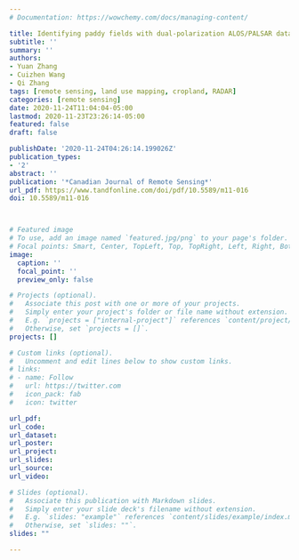 ```yaml
---
# Documentation: https://wowchemy.com/docs/managing-content/

title: Identifying paddy fields with dual-polarization ALOS/PALSAR data
subtitle: ''
summary: ''
authors: 
- Yuan Zhang
- Cuizhen Wang
- Qi Zhang
tags: [remote sensing, land use mapping, cropland, RADAR]
categories: [remote sensing]
date: 2020-11-24T11:04:04-05:00
lastmod: 2020-11-23T23:26:14-05:00
featured: false
draft: false

publishDate: '2020-11-24T04:26:14.199026Z'
publication_types:
- '2'
abstract: ''
publication: '*Canadian Journal of Remote Sensing*'
url_pdf: https://www.tandfonline.com/doi/pdf/10.5589/m11-016
doi: 10.5589/m11-016



# Featured image
# To use, add an image named `featured.jpg/png` to your page's folder.
# Focal points: Smart, Center, TopLeft, Top, TopRight, Left, Right, BottomLeft, Bottom, BottomRight.
image:
  caption: ''
  focal_point: ''
  preview_only: false

# Projects (optional).
#   Associate this post with one or more of your projects.
#   Simply enter your project's folder or file name without extension.
#   E.g. `projects = ["internal-project"]` references `content/project/deep-learning/index.md`.
#   Otherwise, set `projects = []`.
projects: []

# Custom links (optional).
#   Uncomment and edit lines below to show custom links.
# links:
# - name: Follow
#   url: https://twitter.com
#   icon_pack: fab
#   icon: twitter

url_pdf:
url_code:
url_dataset:
url_poster:
url_project:
url_slides:
url_source:
url_video:

# Slides (optional).
#   Associate this publication with Markdown slides.
#   Simply enter your slide deck's filename without extension.
#   E.g. `slides: "example"` references `content/slides/example/index.md`.
#   Otherwise, set `slides: ""`.
slides: ""

---
```

